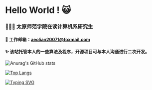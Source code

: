 
<!--
<a href="https://github.com/aeon20071/computer-vision-in-action">    
<img align="right" src="https://komarev.com/ghpvc/?username=aeon20071&label=Visitors&color=red&style=flat&logo=github" alt="gtihub-visitors" />
</a>
-->

# Hello World ! 😺

### 👨🏻‍🎓 太原师范学院在读计算机系研究生
#### 📮 工作邮箱：aeolian20071@foxmail.com
#### ✨ 该站托管本人的一些算法及程序，开源项目可与本人沟通进行二次开发。

![Anurag's GitHub stats](https://github-readme-stats.vercel.app/api?username=aeon20071&show_icons=true&title_color=4871E3&text_color=010101&bg_color=FDFDFD&icon_color=58A5F9&hide_border=true&locale=cn&count_private=true&line_height=20)

[![Top Langs](https://github-readme-stats.vercel.app/api/top-langs/?username=aeon20071&layout=compact&bg_color=FDFDFD&hide_border=true&locale=cn)](https://github.com/anuraghazra/github-readme-stats)

<a href="https://git.io/typing-svg"><img src="https://readme-typing-svg.herokuapp.com?font=Fira+Code&weight=600&size=21&duration=3000&pause=50&color=2E67D3&center=%E7%9C%9F&vCenter=%E7%9C%9F&multiline=true&repeat=%E5%81%87&random=%E5%81%87&width=500&height=75&lines=We+are+all+in+the+gutter%2C+;but+some+of+us+are+looking+at+the+stars." alt="Typing SVG" /></a>

<!--
**aeon20071/aeon20071** is a ✨ _special_ ✨ repository because its `README.md` (this file) appears on your GitHub profile.

Here are some ideas to get you started:

- 🔭 I’m currently working on ...
- 🌱 I’m currently learning ...
- 👯 I’m looking to collaborate on ...
- 🤔 I’m looking for help with ...
- 💬 Ask me about ...
- 📫 How to reach me: ...
- 😄 Pronouns: ...
- ⚡ Fun fact: ...
-->
